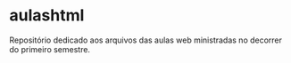 # aulashtml
Repositório dedicado aos arquivos das aulas web ministradas no decorrer do primeiro semestre.
